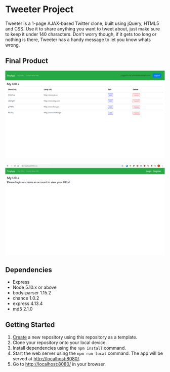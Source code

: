 # Tweeter Project

Tweeter is a 1-page AJAX-based Twitter clone, built using jQuery, HTML5 and CSS. Use it to share anything you want to tweet about, just make sure to keep it under 140 characters. Don't worry though, if it gets too long or nothing is there, Tweeter has a handy message to let you know whats wrong.


## Final Product

!["Screenshot of URLs homepage when logged in"](https://github.com/a25osman/tinyapp/blob/master/docs/tinyurl_homepage_logged_in.png?raw=true)

!["screenshot of URLs homepage when logged out"](https://github.com/a25osman/tinyapp/blob/master/docs/tinyurl_homepage_logged_out.png?raw=true)


## Dependencies

- Express
- Node 5.10.x or above
- body-parser 1.15.2
- chance 1.0.2
- express 4.13.4
- md5 2.1.0

## Getting Started

1. [Create](https://docs.github.com/en/repositories/creating-and-managing-repositories/creating-a-repository-from-a-template) a new repository using this repository as a template.
2. Clone your repository onto your local device.
3. Install dependencies using the `npm install` command.
3. Start the web server using the `npm run local` command. The app will be served at <http://localhost:8080/>.
4. Go to <http://localhost:8080/> in your browser.